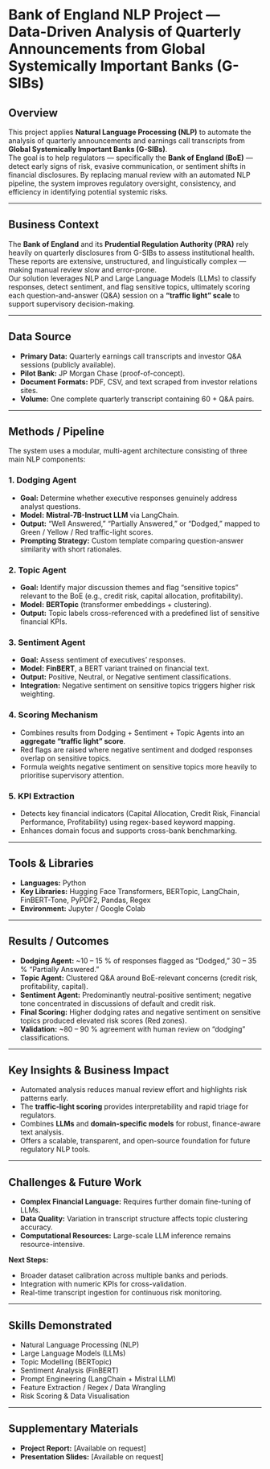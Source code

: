 # Bank of England NLP Project — Data-Driven Analysis of Quarterly Announcements from Global Systemically Important Banks (G-SIBs)

## Overview
This project applies **Natural Language Processing (NLP)** to automate the analysis of quarterly announcements and earnings call transcripts from **Global Systemically Important Banks (G-SIBs)**.  
The goal is to help regulators — specifically the **Bank of England (BoE)** — detect early signs of risk, evasive communication, or sentiment shifts in financial disclosures. By replacing manual review with an automated NLP pipeline, the system improves regulatory oversight, consistency, and efficiency in identifying potential systemic risks.

---

## Business Context
The **Bank of England** and its **Prudential Regulation Authority (PRA)** rely heavily on quarterly disclosures from G-SIBs to assess institutional health. These reports are extensive, unstructured, and linguistically complex — making manual review slow and error-prone.  
Our solution leverages NLP and Large Language Models (LLMs) to classify responses, detect sentiment, and flag sensitive topics, ultimately scoring each question-and-answer (Q&A) session on a **“traffic light” scale** to support supervisory decision-making.

---

## Data Source
- **Primary Data:** Quarterly earnings call transcripts and investor Q&A sessions (publicly available).  
- **Pilot Bank:** JP Morgan Chase (proof-of-concept).  
- **Document Formats:** PDF, CSV, and text scraped from investor relations sites.  
- **Volume:** One complete quarterly transcript containing 60 + Q&A pairs.  

---

## Methods / Pipeline
The system uses a modular, multi-agent architecture consisting of three main NLP components:

### 1. Dodging Agent
- **Goal:** Determine whether executive responses genuinely address analyst questions.  
- **Model:** **Mistral-7B-Instruct LLM** via LangChain.  
- **Output:** “Well Answered,” “Partially Answered,” or “Dodged,” mapped to Green / Yellow / Red traffic-light scores.  
- **Prompting Strategy:** Custom template comparing question-answer similarity with short rationales.

### 2. Topic Agent
- **Goal:** Identify major discussion themes and flag “sensitive topics” relevant to the BoE (e.g., credit risk, capital allocation, profitability).  
- **Model:** **BERTopic** (transformer embeddings + clustering).  
- **Output:** Topic labels cross-referenced with a predefined list of sensitive financial KPIs.

### 3. Sentiment Agent
- **Goal:** Assess sentiment of executives’ responses.  
- **Model:** **FinBERT**, a BERT variant trained on financial text.  
- **Output:** Positive, Neutral, or Negative sentiment classifications.  
- **Integration:** Negative sentiment on sensitive topics triggers higher risk weighting.

### 4. Scoring Mechanism
- Combines results from Dodging + Sentiment + Topic Agents into an **aggregate “traffic light” score**.  
- Red flags are raised where negative sentiment and dodged responses overlap on sensitive topics.  
- Formula weights negative sentiment on sensitive topics more heavily to prioritise supervisory attention.

### 5. KPI Extraction
- Detects key financial indicators (Capital Allocation, Credit Risk, Financial Performance, Profitability) using regex-based keyword mapping.  
- Enhances domain focus and supports cross-bank benchmarking.

---

## Tools & Libraries
- **Languages:** Python  
- **Key Libraries:** Hugging Face Transformers, BERTopic, LangChain, FinBERT-Tone, PyPDF2, Pandas, Regex  
- **Environment:** Jupyter / Google Colab  

---

## Results / Outcomes
- **Dodging Agent:** ~10 – 15 % of responses flagged as “Dodged,” 30 – 35 % “Partially Answered.”  
- **Topic Agent:** Clustered Q&A around BoE-relevant concerns (credit risk, profitability, capital).  
- **Sentiment Agent:** Predominantly neutral-positive sentiment; negative tone concentrated in discussions of default and credit risk.  
- **Final Scoring:** Higher dodging rates and negative sentiment on sensitive topics produced elevated risk scores (Red zones).  
- **Validation:** ~80 – 90 % agreement with human review on “dodging” classifications.  

---

## Key Insights & Business Impact
- Automated analysis reduces manual review effort and highlights risk patterns early.  
- The **traffic-light scoring** provides interpretability and rapid triage for regulators.  
- Combines **LLMs** and **domain-specific models** for robust, finance-aware text analysis.  
- Offers a scalable, transparent, and open-source foundation for future regulatory NLP tools.  

---

## Challenges & Future Work
- **Complex Financial Language:** Requires further domain fine-tuning of LLMs.  
- **Data Quality:** Variation in transcript structure affects topic clustering accuracy.  
- **Computational Resources:** Large-scale LLM inference remains resource-intensive.  

**Next Steps:**  
- Broader dataset calibration across multiple banks and periods.  
- Integration with numeric KPIs for cross-validation.  
- Real-time transcript ingestion for continuous risk monitoring.  

---

## Skills Demonstrated
- Natural Language Processing (NLP)  
- Large Language Models (LLMs)  
- Topic Modelling (BERTopic)  
- Sentiment Analysis (FinBERT)  
- Prompt Engineering (LangChain + Mistral LLM)  
- Feature Extraction / Regex / Data Wrangling  
- Risk Scoring & Data Visualisation  

---

## Supplementary Materials
- **Project Report:** [Available on request]  
- **Presentation Slides:** [Available on request]  

